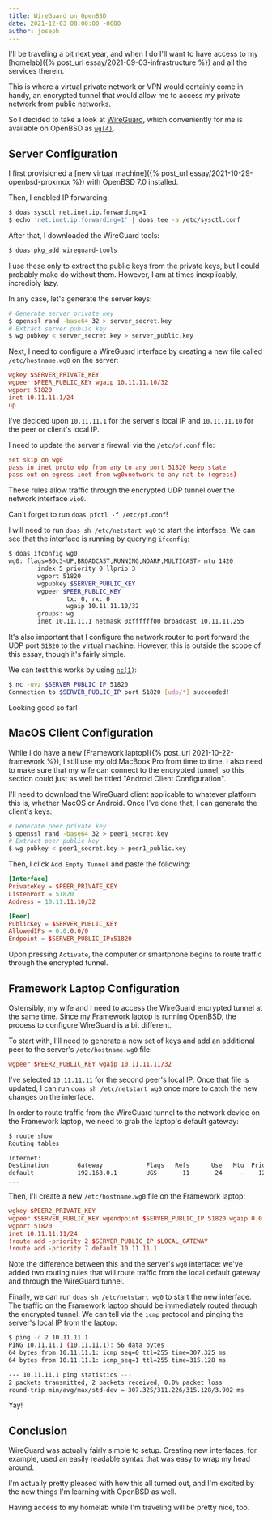 ```yaml
---
title: WireGuard on OpenBSD
date: 2021-12-03 08:00:00 -0600
author: joseph
---
```


I'll be traveling a bit next year, and when I do I'll want to have access to my [homelab]({% post_url essay/2021-09-03-infrastructure %}) and all the services therein.

This is where a virtual private network or VPN would certainly come in handy, an encrypted tunnel that would allow me to access my private network from public networks.

So I decided to take a look at [WireGuard](https://wireguard.com), which conveniently for me is available on OpenBSD as [`wg(4)`](https://man.openbsd.org/wg.4).

## Server Configuration

I first provisioned a [new virtual machine]({% post_url essay/2021-10-29-openbsd-proxmox %}) with OpenBSD 7.0 installed.

Then, I enabled IP forwarding:

```sh
$ doas sysctl net.inet.ip.forwarding=1
$ echo 'net.inet.ip.forwarding=1' | doas tee -a /etc/sysctl.conf
```

After that, I downloaded the WireGuard tools:

```sh
$ doas pkg_add wireguard-tools
```

I use these only to extract the public keys from the private keys, but I could probably make do without them. However, I am at times inexplicably, incredibly lazy.

In any case, let's generate the server keys:

```sh
# Generate server private key
$ openssl rand -base64 32 > server_secret.key
# Extract server public key
$ wg pubkey < server_secret.key > server_public.key
```

Next, I need to configure a WireGuard interface by creating a new file called `/etc/hostname.wg0` on the server:

```conf
wgkey $SERVER_PRIVATE_KEY
wgpeer $PEER_PUBLIC_KEY wgaip 10.11.11.10/32
wgport 51820
inet 10.11.11.1/24
up
```
I've decided upon `10.11.11.1` for the server's local IP and `10.11.11.10` for the peer or client's local IP.

I need to update the server's firewall via the `/etc/pf.conf` file:

```conf
set skip on wg0
pass in inet proto udp from any to any port 51820 keep state
pass out on egress inet from wg0:network to any nat-to (egress)
```

These rules allow traffic through the encrypted UDP tunnel over the network interface `vio0`.

Can't forget to run `doas pfctl -f /etc/pf.conf`!

I will need to run `doas sh /etc/netstart wg0` to start the interface. We can see that the interface is running by querying `ifconfig`:

```sh
$ doas ifconfig wg0
wg0: flags=80c3<UP,BROADCAST,RUNNING,NOARP,MULTICAST> mtu 1420
        index 5 priority 0 llprio 3
        wgport 51820
        wgpubkey $SERVER_PUBLIC_KEY
        wgpeer $PEER_PUBLIC_KEY
                tx: 0, rx: 0
                wgaip 10.11.11.10/32
        groups: wg
        inet 10.11.11.1 netmask 0xffffff00 broadcast 10.11.11.255
```

It's also important that I configure the network router to port forward the UDP port `51820` to the virtual machine. However, this is outside the scope of this essay, though it's fairly simple.

We can test this works by using [`nc(1)`](https://man.openbsd.org/nc.1):

```sh
$ nc -uvz $SERVER_PUBLIC_IP 51820
Connection to $SERVER_PUBLIC_IP port 51820 [udp/*] succeeded!
```

Looking good so far!

## MacOS Client Configuration

While I do have a new [Framework laptop]({% post_url 2021-10-22-framework %}), I still use my old MacBook Pro from time to time. I also need to make sure that my wife can connect to the encrypted tunnel, so this section could just as well be titled "Android Client Configuration".

I'll need to download the WireGuard client applicable to whatever platform this is, whether MacOS or Android. Once I've done that, I can generate the client's keys:

```sh
# Generate peer private key
$ openssl rand -base64 32 > peer1_secret.key
# Extract peer public key
$ wg pubkey < peer1_secret.key > peer1_public.key
```

Then, I click `Add Empty Tunnel` and paste the following:

```conf
[Interface]
PrivateKey = $PEER_PRIVATE_KEY
ListenPort = 51820
Address = 10.11.11.10/32

[Peer]
PublicKey = $SERVER_PUBLIC_KEY
AllowedIPs = 0.0.0.0/0
Endpoint = $SERVER_PUBLIC_IP:51820
```

Upon pressing `Activate`, the computer or smartphone begins to route traffic through the encrypted tunnel.

## Framework Laptop Configuration

Ostensibly, my wife and I need to access the WireGuard encrypted tunnel at the same time. Since my Framework laptop is running OpenBSD, the process to configure WireGuard is a bit different.

To start with, I'll need to generate a new set of keys and add an additional peer to the server's `/etc/hostname.wg0` file:

```conf
wgpeer $PEER2_PUBLIC_KEY wgaip 10.11.11.11/32
```

I've selected `10.11.11.11` for the second peer's local IP. Once that file is updated, I can run `doas sh /etc/netstart wg0` once more to catch the new changes on the interface.

In order to route traffic from the WireGuard tunnel to the network device on the Framework laptop, we need to grab the laptop's default gateway:

```sh
$ route show
Routing tables

Internet:
Destination        Gateway            Flags   Refs      Use   Mtu  Prio Iface
default            192.168.0.1        UGS       11       24     -    12 iwx0
...
```

Then, I'll create a new `/etc/hostname.wg0` file on the Framework laptop:

```conf
wgkey $PEER2_PRIVATE_KEY
wgpeer $SERVER_PUBLIC_KEY wgendpoint $SERVER_PUBLIC_IP 51820 wgaip 0.0.0.0/0
wgport 51820
inet 10.11.11.11/24
!route add -priority 2 $SERVER_PUBLIC_IP $LOCAL_GATEWAY
!route add -priority 7 default 10.11.11.1
```

Note the difference between this and the server's `wg0` interface: we've added two routing rules that will route traffic from the local default gateway and through the WireGuard tunnel.

Finally, we can run `doas sh /etc/netstart wg0` to start the new interface. The traffic on the Framework laptop should be immediately routed through the encrypted tunnel. We can tell via the `icmp` protocol and pinging the server's local IP from the laptop:

```sh
$ ping -c 2 10.11.11.1
PING 10.11.11.1 (10.11.11.1): 56 data bytes
64 bytes from 10.11.11.1: icmp_seq=0 ttl=255 time=307.325 ms
64 bytes from 10.11.11.1: icmp_seq=1 ttl=255 time=315.128 ms

--- 10.11.11.1 ping statistics ---
2 packets transmitted, 2 packets received, 0.0% packet loss
round-trip min/avg/max/std-dev = 307.325/311.226/315.128/3.902 ms
```

Yay!

## Conclusion

WireGuard was actually fairly simple to setup. Creating new interfaces, for example, used an easily readable syntax that was easy to wrap my head around.

I'm actually pretty pleased with how this all turned out, and I'm excited by the new things I'm learning with OpenBSD as well.

Having access to my homelab while I'm traveling will be pretty nice, too.
